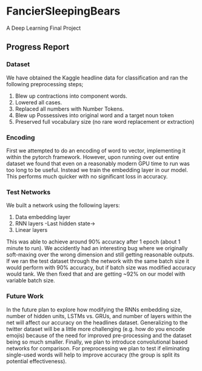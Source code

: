 # FancierSleepingBears
A Deep Learning Final Project

## Progress Report

### Dataset
We have obtained the Kaggle headline data for classification and ran the following preprocessing steps;
1. Blew up contractions into component words.
2. Lowered all cases.
3. Replaced all numbers with Number Tokens.
4. Blew up Possessives into original word and a target noun token
5. Preserved full vocabulary size (no rare word replacement or extraction)

### Encoding
First we attempted to do an encoding of word to vector, implementing it within the pytorch framework. However, upon running over out entire dataset we found that even on a reasonably modern GPU time to run was too long to be useful. Instead we train the embedding layer in our model. This performs much quicker with no significant loss in accuracy.

### Test Networks
We built a network using the following layers:
1. Data embedding layer
2. RNN layers -Last hidden state->
3. Linear layers

This was able to achieve around 90% accuracy after 1 epoch (about 1 minute to run). We accidently had an interesting bug where we originally soft-maxing over the wrong dimension and still getting reasonable outputs. If we ran the test dataset through the network with the same batch size it would perform with 90% accuracy, but if batch size was modified accuracy would tank. We then fixed that and are getting ~92% on our model with variable batch size.

### Future Work

In the future plan to explore how modifying the RNNs embedding size, number of hidden units, LSTMs vs. GRUs, and number of layers within the net will affect our accuracy on the headlines dataset. Generalizing to the twitter dataset will be a little more challenging (e.g. how do you encode emojis) because of the need for improved pre-processing and the dataset being so much smaller. Finally, we plan to introduce convolutional based networks for comparison. For preprocessing we plan to test if eliminating single-used words will help to improve accuracy (the group is split its potential effectiveness).
